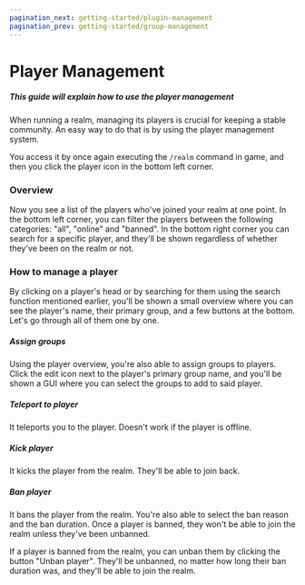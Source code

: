 ```yaml
---
pagination_next: getting-started/plugin-management
pagination_prev: getting-started/group-management
---
```


# Player Management

##### This guide will explain how to use the player management

When running a realm, managing its players is crucial for keeping a stable community. An easy way to do that is by using the player management system.

You access it by once again executing the <code>/realm</code> command in game, and then you click the player icon in the bottom left corner.

### Overview

Now you see a list of the players who've joined your realm at one point. In the bottom left corner, you can filter the players between the following categories: "all", "online" and "banned". In the bottom right corner you can search for a specific player, and they'll be shown regardless of whether they've been on the realm or not.

### How to manage a player

By clicking on a player's head or by searching for them using the search function mentioned earlier, you'll be shown a small overview where you can see the player's name, their primary group, and a few buttons at the bottom. Let's go through all of them one by one.

##### Assign groups

Using the player overview, you're also able to assign groups to players. Click the edit icon next to the player's primary group name, and you'll be shown a GUI where you can select the groups to add to said player.

##### Teleport to player

It teleports you to the player. Doesn't work if the player is offline.

##### Kick player

It kicks the player from the realm. They'll be able to join back.

##### Ban player

It bans the player from the realm. You're also able to select the ban reason and the ban duration. Once a player is banned, they won't be able to join the realm unless they've been unbanned.

If a player is banned from the realm, you can unban them by clicking the button "Unban player". They'll be unbanned, no matter how long their ban duration was, and they'll be able to join the realm.